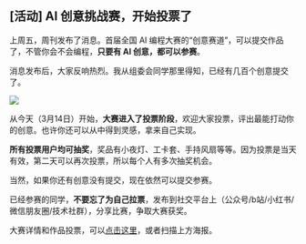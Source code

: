 ## [活动] AI 创意挑战赛，开始投票了

上周五，周刊发布了消息。首届全国 AI 编程大赛的“创意赛道”，可以提交作品了，不管你会不会编程，**只要有 AI 创意，都可以参赛**。

消息发布后，大家反响热烈。我从组委会同学那里得知，已经有几百个创意提交了。

![](https://cdn.beekka.com/blogimg/asset/202503/bg2025031307.webp)

从今天（3月14日）开始，**大赛进入了投票阶段**，欢迎大家投票，评出最能打动你的创意。也许你还可以从中得到灵感，拿来自己实现。

**所有投票用户均可抽奖**，奖品有小夜灯、工卡套、手持风扇等等。因为投票是当天有效，第二天可以再次投票，所以每个人有多次抽奖机会。

当然，如果你还有创意没有提交，现在依然可以提交参赛。

已经参赛的同学，**不要忘了为自己拉票**，发布到社交平台上（公众号/b站/小红书/微信朋友圈/技术社群），分享比赛，争取大赛获奖。

大赛详情和作品投票，可以[点击这里](https://sourl.co/5thdnz)，或者扫描上方海报。
